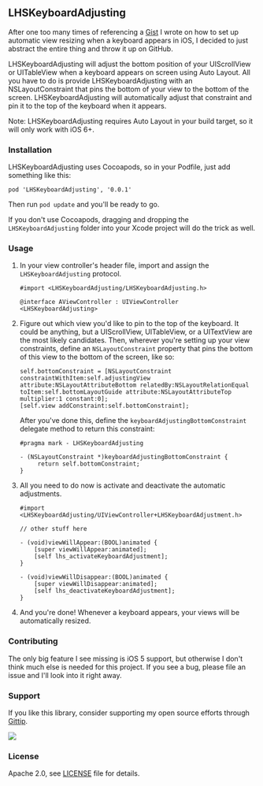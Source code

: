LHSKeyboardAdjusting
--------------------

After one too many times of referencing a [Gist](https://gist.github.com/dlo/8572874) I wrote on how to set up automatic view resizing when a keyboard appears in iOS, I decided to just abstract the entire thing and throw it up on GitHub.

LHSKeyboardAdjusting will adjust the bottom position of your UIScrollView or UITableView when a keyboard appears on screen using Auto Layout. All you have to do is provide LHSKeyboardAdjusting with an NSLayoutConstraint that pins the bottom of your view to the bottom of the screen. LHSKeyboardAdjusting will automatically adjust that constraint and pin it to the top of the keyboard when it appears.

Note: LHSKeyboardAdjusting requires Auto Layout in your build target, so it will only work with iOS 6+.

### Installation

LHSKeyboardAdjusting uses Cocoapods, so in your Podfile, just add something like this:

    pod 'LHSKeyboardAdjusting', '0.0.1'

Then run `pod update` and you'll be ready to go.

If you don't use Cocoapods, dragging and dropping the `LHSKeyboardAdjusting` folder into your Xcode project will do the trick as well.

### Usage

1. In your view controller's header file, import and assign the `LHSKeyboardAdjusting` protocol.

   ```objc
   #import <LHSKeyboardAdjusting/LHSKeyboardAdjusting.h>

   @interface AViewController : UIViewController <LHSKeyboardAdjusting>
   ```

2. Figure out which view you'd like to pin to the top of the keyboard. It could be anything, but a UIScrollView, UITableView, or a UITextView are the most likely candidates. Then, wherever you're setting up your view constraints, define an `NSLayoutConstraint` property that pins the bottom of this view to the bottom of the screen, like so:

   ```objc
   self.bottomConstraint = [NSLayoutConstraint constraintWithItem:self.adjustingView attribute:NSLayoutAttributeBottom relatedBy:NSLayoutRelationEqual toItem:self.bottomLayoutGuide attribute:NSLayoutAttributeTop multiplier:1 constant:0];
   [self.view addConstraint:self.bottomConstraint];
   ```

   After you've done this, define the `keyboardAdjustingBottomConstraint` delegate method to return this constraint:

   ```objc
   #pragma mark - LHSKeyboardAdjusting

   - (NSLayoutConstraint *)keyboardAdjustingBottomConstraint {
        return self.bottomConstraint;
   }
   ```

3. All you need to do now is activate and deactivate the automatic adjustments.

   ```objc
   #import <LHSKeyboardAdjusting/UIViewController+LHSKeyboardAdjustment.h>

   // other stuff here

   - (void)viewWillAppear:(BOOL)animated {
       [super viewWillAppear:animated];
       [self lhs_activateKeyboardAdjustment];
   }

   - (void)viewWillDisappear:(BOOL)animated {
       [super viewWillDisappear:animated];
       [self lhs_deactivateKeyboardAdjustment];
   }
   ```

3. And you're done! Whenever a keyboard appears, your views will be automatically resized.

### Contributing

The only big feature I see missing is iOS 5 support, but otherwise I don't think much else is needed for this project. If you see a bug, please file an issue and I'll look into it right away.

### Support

If you like this library, consider supporting my open source efforts through [Gittip](https://www.gittip.com/dlo/).

![](http://img.shields.io/gittip/dlo.svg?style=flat)

### License

Apache 2.0, see [LICENSE](LICENSE) file for details.
